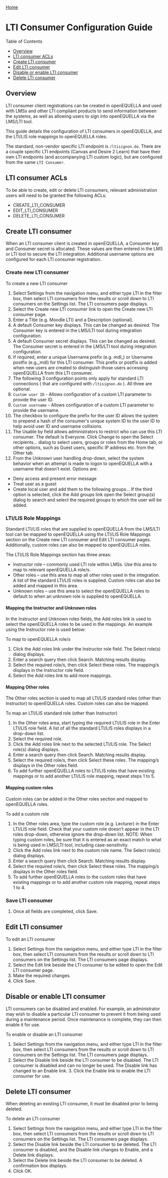 [Home](https://equella.github.io/)

# LTI Consumer Configuration Guide

Table of Contents
* [Overview](#overview)
* [LTI consumer ACLs](#lti-consumer-acls)
* [Create LTI consumer](#create-lti-consumer)
* [Edit LTI consumer](#edit-lti-consumer)
* [Disable or enable LTI consumer](#disable-or-enable-lti-consumer)
* [Delete LTI consumer](#delete-lti-consumer)


## Overview

LTI consumer client registrations can be created in openEQUELLA and used with LMSs and other LTI compliant products to send information between the systems, as well as allowing users to sign into openEQUELLA via the LMS/LTI tool.

This guide details the configuration of LTI consumers in openEQUELLA, and the LTI/LIS role mappings to openEQUELLA roles.

The standard, non-vendor specific LTI endpoint is `/ltisignon.do`.  There are a couple specific LTI endpoints (Canvas and Desire 2 Learn) that have their own LTI endpoints (and accompanying LTI custom logic), but are configured from the same `LTI Consumer`.

## LTI consumer ACLs

To be able to create, edit or delete LTI consumers, relevant administration users will need to be granted the following ACLs:
  * CREATE_LTI_CONSUMER
  * EDIT_LTI_CONSUMER
  * DELETE_LTI_CONSUMER

## Create LTI consumer

When an LTI consumer client is created in openEQUELLA, a Consumer key and Consumer secret is allocated. These values are then entered in the LMS or LTI tool to secure the LTI integration. Additional username options are configured for each LTI consumer registration.

### Create new LTI consumer
To create a new LTI consumer
1.  Select Settings from the navigation menu, and either type LTI in the filter box, then select LTI consumers from the results or scroll down to LTI consumers on the Settings list. The LTI consumers page displays.
2.  Select the Create new LTI consumer link to open the Create new LTI consumer page. 
3.  Enter a Title (e.g. Moodle LTI) and a Description (optional).
4.  A default Consumer key displays. This can be changed as desired. The Consumer key is entered in the LMS/LTI tool during integration configuration.
5.  A default Consumer secret displays. This can be changed as desired. The Consumer secret is entered in the LMS/LTI tool during integration configuration.
6.  If required, enter a unique Username prefix (e.g. mdl_) or Username postfix (e.g._mdl) for this LTI consumer. This prefix or postfix is added when new users are created to distinguish those users accessing openEQUELLA from this LTI consumer.
7.  The following 3 configuration points only apply for standard LTI connections ( that are configured with `/ltisignon.do` ).  All three are optional.
  1.  `Custom user ID` - Allows configuration of a custom LTI parameter to provide the user ID.
  2.  `Custom username` - Allows configuration of a custom LTI parameter to provide the username.
  3.  The checkbox to configure the prefix for the user ID allows the system to prepend a hash of the consumer's unique system ID to the user ID to help avoid user ID and username collisions.
8.  The Usable by field allows administrators to restrict who can use this LTI consumer. The default is Everyone. Click Change to open the Select recipients… dialog to select users, groups or roles from the Home tab, or other options, such as Guest users, specific IP address etc. from the Other tab. 
9.  From the Unknown user handling drop-down, select the system behavior when an attempt is made to logon to openEQUELLA with a username that doesn’t exist. Options are:
* Deny access and present error message
* Treat user as a guest
* Create local user and add them to the following groups…
    If the third option is selected, click the Add groups link open the Select group(s) dialog to search and select the required groups to which the user will be added.

### LTI/LIS Role Mappings
Standard LTI/LIS roles that are supplied to openEQUELLA from the LMS/LTI tool can be mapped to openEQUELLA using the LTI/LIS Role Mappings section on the Create new LTI consumer and Edit LTI consumer pages. Additionally, custom roles can also be mapped to openEQUELLA roles. 

The LTI/LIS Role Mappings section has three areas:
* Instructor role – commonly used LTI role within LMSs. Use this area to map to relevant openEQUELLA role/s.
* Other roles – use this area to map all other roles used in the integration. A list of the standard LTI/LIS roles is supplied. Custom roles can also be added and mapped in this area.
* Unknown roles – use this area to select the openEQUELLA roles to default to when an unknown role is supplied to openEQUELLA.

#### Mapping the Instructor and Unknown roles
In the Instructor and Unknown roles fields, the Add roles link is used to select the openEQUELLA roles to be used in the mappings. An example using the Instructor role is used below:

To map to openEQUELLA role/s
1.  Click the Add roles link under the Instructor role field.  The Select role(s) dialog displays.
2.  Enter a search query then click Search. Matching results display. 
3. Select the required role/s, then click Select these roles. The mapping/s displays in the Instructor role field. 
4. Select the Add roles link to add more mappings.

#### Mapping Other roles
The Other roles section is used to map all LTI/LIS standard roles (other than Instructor) to openEQUELLA roles. Custom roles can also be mapped.

To map an LTI/LIS standard role (other than Instructor)
1.  In the Other roles area, start typing the required LTI/LIS role in the Enter LTI/LIS role field. A list of all the standard LTI/LIS roles displays in a drop-down list. 
2.  Select the required role.
3.  Click the Add roles link next to the selected LTI/LIS role. The Select role(s) dialog displays. 
4.  Enter a search query then click Search. Matching results display. 
5.  Select the required role/s, then click Select these roles. The mapping/s displays in the Other roles field. 
6. To add further openEQUELLA roles to LTI/LIS roles that have existing mappings or to add another LTI/LIS role mapping, repeat steps 1 to 5.

#### Mapping custom roles
Custom roles can be added in the Other roles section and mapped to openEQUELLA roles.

To add a custom role
1.  In the Other roles area, type the custom role (e.g. Lecturer) in the Enter LTI/LIS role field. Check that your custom role doesn’t appear in the LTI roles drop-down, otherwise ignore the drop-down list.
NOTE: When typing custom roles, be sure that it is entered as an exact match to what is being used in LMS/LTI tool, including case-sensitivity.
2.  Click the Add roles link next to the custom role name. The Select role(s) dialog displays.
3. Enter a search query then click Search. Matching results display. 
4.  Select the required role/s, then click Select these roles. The mapping/s displays in the Other roles field. 
5. To add further openEQUELLA roles to the custom roles that have existing mappings or to add another custom role mapping, repeat steps 1 to 4.

### Save LTI consumer
1.  Once all fields are completed, click Save.
 
## Edit LTI consumer

To edit an LTI consumer
1.  Select Settings from the navigation menu, and either type LTI in the filter box, then select LTI consumers from the results or scroll down to LTI consumers on the Settings list. The LTI consumers page displays.
2.  Select the Edit link beside the LTI consumer to be edited to open the Edit LTI consumer page. 
3.  Make the required changes. 
4.  Click Save.
 
## Disable or enable LTI consumer

LTI consumers can be disabled and enabled. For example, an administrator may wish to disable a particular LTI consumer to prevent it from being used during a maintenance period. Once maintenance is complete, they can then enable it for use.

To enable or disable an LTI consumer
1.  Select Settings from the navigation menu, and either type LTI in the filter box, then select LTI consumers from the results or scroll down to LTI consumers on the Settings list. The LTI consumers page displays. 
2.  Select the Disable link beside the LTI consumer to be disabled. The LTI consumer is disabled and can no longer be used. The Disable link has changed to an Enable link. 3.  Click the Enable link to enable the LTI consumer for use.

## Delete LTI consumer
When deleting an existing LTI consumer, it must be disabled prior to being deleted.

To delete an LTI consumer
1.  Select Settings from the navigation menu, and either type LTI in the filter box, then select LTI consumers from the results or scroll down to LTI consumers on the Settings list. The LTI consumers page displays. 
2.  Select the Disable link beside the LTI consumer to be deleted. The LTI consumer is disabled, and the Disable link changes to Enable, and a Delete link displays.
3.  Select the Delete link beside the LTI consumer to be deleted. A confirmation box displays.
4.  Click OK.
